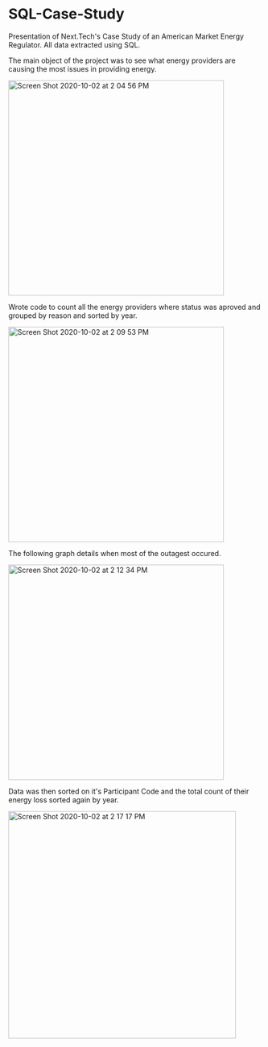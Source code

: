 # SQL-Case-Study
Presentation of Next.Tech's Case Study of an American Market Energy Regulator. All data extracted using SQL.

The main object of the project was to see what energy providers are causing the most issues in providing energy. 

<img width="428" alt="Screen Shot 2020-10-02 at 2 04 56 PM" src="https://user-images.githubusercontent.com/68958681/94960198-12c00600-04b8-11eb-84bc-3a899c6e2ea0.png">

Wrote code to count all the energy providers where status was aproved and grouped by reason and sorted by year. 

<img width="428" alt="Screen Shot 2020-10-02 at 2 09 53 PM" src="https://user-images.githubusercontent.com/68958681/94960580-c32e0a00-04b8-11eb-9149-eaf3d9c40705.png">

The following graph details when most of the outagest occured.

<img width="428" alt="Screen Shot 2020-10-02 at 2 12 34 PM" src="https://user-images.githubusercontent.com/68958681/94960826-25870a80-04b9-11eb-9797-6e693423cd78.png">

Data was then sorted on it's Participant Code and the total count of their energy loss sorted again by year.

<img width="452" alt="Screen Shot 2020-10-02 at 2 17 17 PM" src="https://user-images.githubusercontent.com/68958681/94961191-cbd31000-04b9-11eb-82a0-ce789a54750f.png">
